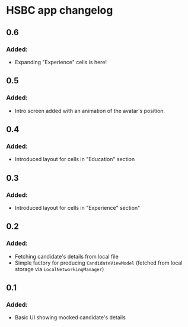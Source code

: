 # HSBC app changelog

## 0.6
### Added:
- Expanding "Experience" cells is here!

## 0.5
### Added:
- Intro screen added with an animation of the avatar's position.

## 0.4
### Added:
- Introduced layout for cells in "Education" section

## 0.3
### Added:
- Introduced layout for cells in "Experience" section"

## 0.2
### Added:
- Fetching candidate's details from local file
- Simple factory for producing `CandidateViewModel` (fetched from local storage via `LocalNetworkingManager`)

## 0.1
### Added:
- Basic UI showing mocked candidate's details

